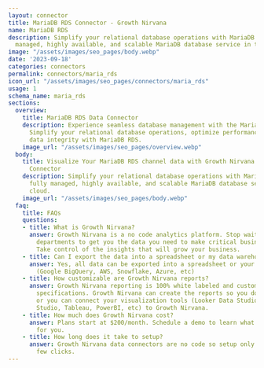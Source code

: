 ```yaml
---
layout: connector
title: MariaDB RDS Connector - Growth Nirvana
name: MariaDB RDS
description: Simplify your relational database operations with MariaDB RDS – a fully
  managed, highly available, and scalable MariaDB database service in the cloud.
image: "/assets/images/seo_pages/body.webp"
date: '2023-09-18'
categories: connectors
permalink: connectors/maria_rds
icon_url: "/assets/images/seo_pages/connectors/maria_rds"
usage: 1
schema_name: maria_rds
sections:
  overview:
    title: MariaDB RDS Data Connector
    description: Experience seamless database management with the MariaDB RDS connector.
      Simplify your relational database operations, optimize performance, and ensure
      data integrity with MariaDB RDS.
    image_url: "/assets/images/seo_pages/overview.webp"
  body:
    title: Visualize Your MariaDB RDS channel data with Growth Nirvana's MariaDB RDS
      Connector
    description: Simplify your relational database operations with MariaDB RDS – a
      fully managed, highly available, and scalable MariaDB database service in the
      cloud.
    image_url: "/assets/images/seo_pages/body.webp"
  faq:
    title: FAQs
    questions:
    - title: What is Growth Nirvana?
      answer: Growth Nirvana is a no code analytics platform. Stop waiting for other
        departments to get you the data you need to make critical business decisions.
        Take control of the insights that will grow your business.
    - title: Can I export the data into a spreadsheet or my data warehouse?
      answer: Yes, all data can be exported into a spreadsheet or your data warehouse
        (Google BigQuery, AWS, Snowflake, Azure, etc)
    - title: How customizable are Growth Nirvana reports?
      answer: Growth Nirvana reporting is 100% white labeled and customized to your
        specifications. Growth Nirvana can create the reports so you don’t have to
        or you can connect your visualization tools (Looker Data Studio/Google Data
        Studio, Tableau, PowerBI, etc) to Growth Nirvana.
    - title: How much does Growth Nirvana cost?
      answer: Plans start at $200/month. Schedule a demo to learn what plan is best
        for you.
    - title: How long does it take to setup?
      answer: Growth Nirvana data connectors are no code so setup only requires a
        few clicks.
---
```

